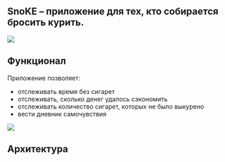 <!-- ABOUT THE PROJECT -->
## SnoKE – приложение для тех, кто собирается бросить курить. 

<img src="https://github.com/kristyashh/TestRep/blob/main/img/present/mockup%201-3.jpg">

<!-- GETTING STARTED -->
## Функционал

Приложение позволяет:
*  отслеживать время без сигарет
*  отслеживать, сколько денег удалось сэкономить
*  отслеживать количество сигарет, которых не было выкурено
*  вести дневник самочувствия

<img src="https://github.com/denis0108/App-IOS-2021/blob/main/img/loading-2.jpg">


<!-- CONTRIBUTING -->
## Архитектура


